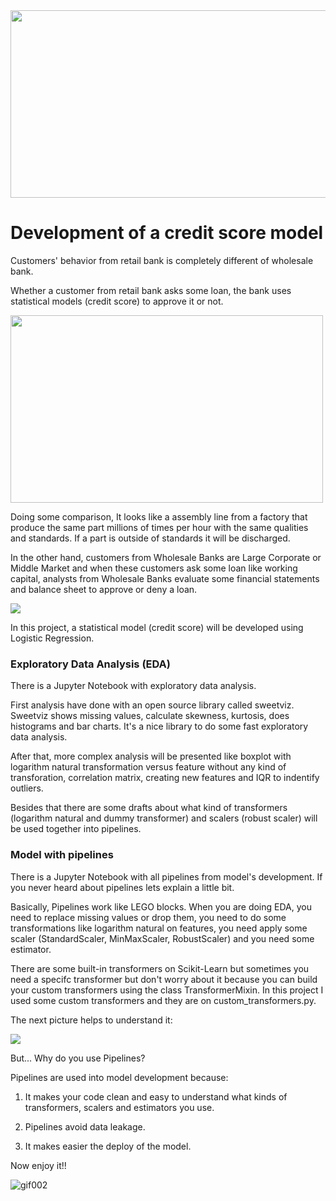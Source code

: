<img src="https://specials-images.forbesimg.com/imageserve/1168122573/960x0.jpg" width="700" height="300">

# Development of a credit score model

Customers' behavior from retail bank is completely different of wholesale bank. 

Whether a customer from retail bank asks some loan, the bank uses statistical models (credit score) to approve it or not. 

<img src="https://media1.tenor.com/images/54552c5f2ea273a0086079a396043128/tenor.gif?itemid=13765398" width="500" height="300">

Doing some comparison, It looks like a assembly line from a factory that produce the same part millions of times per hour with the same qualities and standards. If a part is outside of standards it will be discharged.

In the other hand, customers from Wholesale Banks are Large Corporate or Middle Market and when these customers ask some loan like working capital, analysts from Wholesale Banks evaluate some financial statements and balance sheet to approve or deny a loan.

![](https://media1.tenor.com/images/cb39c6851240eda84694c00000379f5d/tenor.gif?itemid=13765529)

In this project, a statistical model (credit score) will be developed using Logistic Regression.


### Exploratory Data Analysis (EDA)

There is a Jupyter Notebook with exploratory data analysis. 

First analysis have done with an open source library called sweetviz. Sweetviz shows missing values, calculate skewness, kurtosis, does histograms and bar charts. It's a nice library to do some fast exploratory data analysis.

After that, more complex analysis will be presented like boxplot with logarithm natural transformation versus feature without any kind of transforation, correlation matrix, creating new features and IQR to indentify outliers.

Besides that there are some drafts about what kind of transformers (logarithm natural and dummy transformer) and scalers (robust scaler) will be used together into pipelines.



### Model with pipelines

There is a Jupyter Notebook with all pipelines from model's development. If you never heard about pipelines lets explain a little bit.

Basically, Pipelines work like LEGO blocks. When you are doing EDA, you need to replace missing values or drop them, you need to do some transformations like logarithm natural on features, you need apply some scaler (StandardScaler, MinMaxScaler, RobustScaler) and you need some estimator. 

There are some built-in transformers on Scikit-Learn but sometimes you need a specifc transformer but don't worry about it because you can build your custom transformers using the class TransformerMixin. In this project I used some custom transformers and they are on custom_transformers.py.

The next picture helps to understand it:

![](https://iaml.it/blog/optimizing-sklearn-pipelines/images/pipeline-diagram.png)

But... Why do you use Pipelines? 

Pipelines are used into model development because:

1) It makes your code clean and easy to understand what kinds of transformers, scalers and estimators you use.

2) Pipelines avoid data leakage.

3) It makes easier the deploy of the model.


Now enjoy it!!

![gif002](https://media.giphy.com/media/xT5LMQ8rHYTDGFG07e/giphy.gif)
